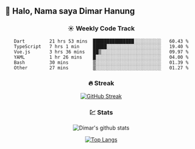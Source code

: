 ## 👋 Halo, Nama saya **Dimar Hanung**

<center>

### :sunny: Weekly Code Track
<!--START_SECTION:waka-->

```text
Dart         21 hrs 53 mins  ███████████████░░░░░░░░░░   60.43 %
TypeScript   7 hrs 1 min     █████░░░░░░░░░░░░░░░░░░░░   19.40 %
Vue.js       3 hrs 36 mins   ██▒░░░░░░░░░░░░░░░░░░░░░░   09.97 %
YAML         1 hr 26 mins    █░░░░░░░░░░░░░░░░░░░░░░░░   04.00 %
Bash         30 mins         ▒░░░░░░░░░░░░░░░░░░░░░░░░   01.39 %
Other        27 mins         ▒░░░░░░░░░░░░░░░░░░░░░░░░   01.27 %
```

<!--END_SECTION:waka-->

### :fire: Streak

[![GitHub Streak](http://github-readme-streak-stats.herokuapp.com?user=dimar-hanung)](https://git.io/streak-stats)

### :chart: Stats

![Dimar's github stats](https://github-readme-stats.vercel.app/api?username=dimar-hanung&show_icons=true&theme=vue)

[![Top Langs](https://github-readme-stats.vercel.app/api/top-langs/?username=dimar-hanung)](#)

</center>
